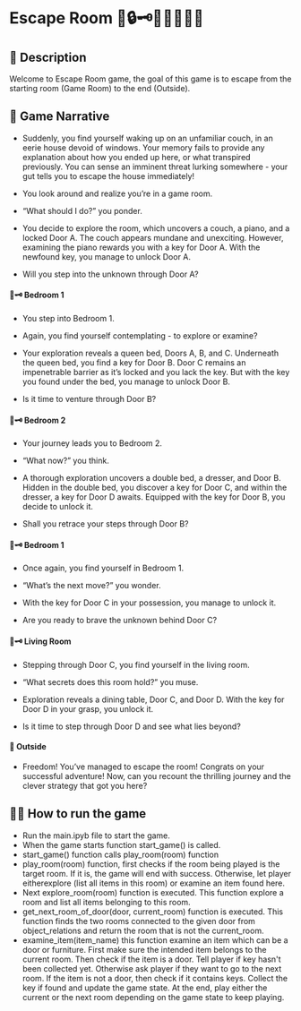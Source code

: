 # Escape Room 🧩🔒🗝️🧠🏃‍♂️🚪💡

## 📒 Description 
Welcome to Escape Room game, the goal of this game is to escape from the starting room (Game Room) to the end (Outside).

## 🧠 Game Narrative 
- Suddenly, you find yourself waking up on an unfamiliar couch, in an eerie house devoid of windows. Your memory fails to provide any explanation about how you ended up here, or what transpired previously. You can sense an imminent threat lurking somewhere - your gut tells you to escape the house immediately!

- You look around and realize you’re in a game room.

- “What should I do?” you ponder.

- You decide to explore the room, which uncovers a couch, a piano, and a locked Door A. The couch appears mundane and unexciting. However, examining the piano rewards you with a key for Door A. With the newfound key, you manage to unlock Door A.

- Will you step into the unknown through Door A?

#### 🚪🗝️ Bedroom 1 
- You step into Bedroom 1.

- Again, you find yourself contemplating - to explore or examine?

- Your exploration reveals a queen bed, Doors A, B, and C. Underneath the queen bed, you find a key for Door B. Door C remains an impenetrable barrier as it’s locked and you lack the key. But with the key you found under the bed, you manage to unlock Door B.

- Is it time to venture through Door B?

#### 🚪🗝️ Bedroom 2
- Your journey leads you to Bedroom 2.

- “What now?” you think.

- A thorough exploration uncovers a double bed, a dresser, and Door B. Hidden in the double bed, you discover a key for Door C, and within the dresser, a key for Door D awaits. Equipped with the key for Door B, you decide to unlock it.

- Shall you retrace your steps through Door B?

#### 🚪🗝️ Bedroom 1
- Once again, you find yourself in Bedroom 1.
 
- “What’s the next move?” you wonder.

- With the key for Door C in your possession, you manage to unlock it.

- Are you ready to brave the unknown behind Door C?

#### 🚪🗝️ Living Room
- Stepping through Door C, you find yourself in the living room.

- “What secrets does this room hold?” you muse.

- Exploration reveals a dining table, Door C, and Door D. With the key for Door D in your grasp, you unlock it.

- Is it time to step through Door D and see what lies beyond?

#### 🎉 Outside 
- Freedom! You’ve managed to escape the room! Congrats on your successful adventure! Now, can you recount the thrilling journey and the clever strategy that got you here?

## 🏃‍♂️ How to run the game 
- Run the main.ipyb file to start the game. 
- When the game starts function start_game() is called.
- start_game() function calls play_room(room) function
- play_room(room) function, first checks if the room being played is the target room. If it is, the game will end with success. Otherwise, let player eitherexplore (list all items in this room) or examine an item found here.
- Next explore_room(room) function is executed. This function explore a room and list all items belonging to this room.
- get_next_room_of_door(door, current_room) function is executed. This function finds the two rooms connected to the given door from object_relations and return the room that is not the current_room.
- examine_item(item_name) this function examine an item which can be a door or furniture. First make sure the intended item belongs to the current room. Then check if the item is a door. Tell player if key hasn't been collected yet. Otherwise ask player if they want to go to the next room. If the item is not a door, then check if it contains keys. Collect the key if found and update the game state. At the end, play either the current or the next room depending on the game state to keep playing.
